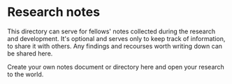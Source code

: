 # Research notes

This directory can serve for fellows' notes collected during the research and development. It's optional and serves only to keep track of information, to share it with others. Any findings and recourses worth writing down can be shared here. 

Create your own notes document or directory here and open your research to the world. 
